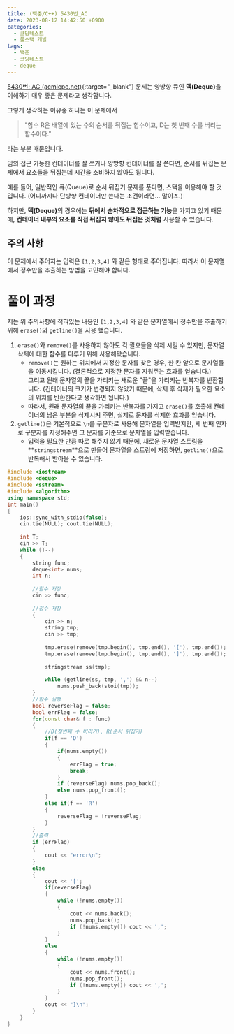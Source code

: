 ```yaml
---
title: (백준/C++) 5430번_AC
date: 2023-08-12 14:42:50 +0900
categories:
  - 코딩테스트
  - 풀스택 개발
tags:
  - 백준
  - 코딩테스트
  - deque
---
```


[5430번: AC (acmicpc.net)](https://www.acmicpc.net/problem/5430){:target="_blank"} 문제는 양방향 큐인 <span class="keyword">**덱(Deque)**</span>을 이해하기 매우 좋은 문제라고 생각합니다.

그렇게 생각하는 이유중 하나는 이 문제에서

> "함수 R은 배열에 있는 수의 순서를 뒤집는 함수이고, D는 첫 번째 수를 버리는 함수이다."

라는 부분 때문입니다.

임의 접근 가능한 컨테이너를 잘 쓰거나 양방향 컨테이너를 잘 쓴다면, 순서를 뒤집는 문제에서 요소들을 뒤집는데 시간을 소비하지 않아도 됩니다.

예를 들어, 일반적인 큐(Queue)로 순서 뒤집기 문제를 푼다면, 스택을 이용해야 할 것입니다. <span class="text-muted small">(어디까지나 단방향 컨테이너만 쓴다는 조건이라면... 말이죠.)</span>

하지만, <span class="keyword">**덱(Deque)**</span>의 경우에는 **뒤에서 순차적으로 접근하는 기능**을 가지고 있기 때문에, **컨테이너 내부의 요소를 직접 뒤집지 않아도 뒤집은 것처럼** 사용할 수 있습니다.

 

## 주의 사항

이 문제에서 주어지는 입력은 `[1,2,3,4]` 와 같은 형태로 주어집니다. 따라서 이 문자열에서 정수만을 추출하는 방법을 고민해야 합니다.


# 풀이 과정

저는 위 주의사항에 적혀있는 내용인  `[1,2,3,4]` 와 같은 문자열에서 정수만을 추출하기 위해 `erase()`와 `getline()`을 사용 했습니다.

1. `erase()`와 `remove()`를 사용하지 않아도 각 괄호들을 삭제 시킬 수 있지만, 문자열 삭제에 대한 함수를 다루기 위해 사용해봤습니다.
   - `remove()`는 원하는 위치에서 지정한 문자를 찾은 경우, 한 칸 앞으로 문자열들을 이동시킵니다. <span class="text-muted small">(결론적으로 지정한 문자를 지워주는 효과를 얻습니다.)</span> <br> 그리고 원래 문자열의 끝을 가리키는 새로운 "끝"을 가리키는 반복자를 반환합니다. <span class="text-muted small">(컨테이너의 크기가 변경되지 않았기 때문에, 삭제 후 삭제가 필요한 요소의 위치를 반환한다고 생각하면 됩니다.)</span>
   - 따라서, 원래 문자열의 끝을 가리키는 반복자를 가지고 `erase()`를 호출해 컨테이너의 남은 부분을 삭제시켜 주면, 실제로 문자를 삭제한 효과를 얻습니다.
1. `getline()`은 기본적으로 `\n`를 구분자로 사용해 문자열을 입력받지만, 세 번째 인자로 구분자를 지정해주면 그 문자를 기준으로 문자열을 입력받습니다.
   - 입력을 필요한 만큼 따로 해주지 않기 때문에, 새로운 문자열 스트림을 **`stringstream`**으로 만들어 문자열을 스트림에 저장하면, `getline()`으로 반복해서 받아올 수 있습니다.


```cpp
#include <iostream>
#include <deque>
#include <sstream>
#include <algorithm>
using namespace std;
int main()
{
    ios::sync_with_stdio(false);
    cin.tie(NULL); cout.tie(NULL);
    
    int T;
    cin >> T;
    while (T--)
    {
        string func;
        deque<int> nums;
        int n;
 
        //함수 저장
        cin >> func;
 
        //정수 저장
        {
            cin >> n;
            string tmp;
            cin >> tmp;
 
            tmp.erase(remove(tmp.begin(), tmp.end(), '['), tmp.end());
            tmp.erase(remove(tmp.begin(), tmp.end(), ']'), tmp.end());
 
            stringstream ss(tmp);
 
            while (getline(ss, tmp, ',') && n--)
                nums.push_back(stoi(tmp));
        }
        //함수 실행
        bool reverseFlag = false;
        bool errFlag = false;
        for(const char& f : func)
        {
            //D(첫번째 수 버리기), R(순서 뒤집기)
            if(f == 'D')
            {
                if(nums.empty())
                {
                    errFlag = true;
                    break;
                }
                if (reverseFlag) nums.pop_back();
                else nums.pop_front();
            }
            else if(f == 'R')
            {
                reverseFlag = !reverseFlag;
            }
        }
        //출력
        if (errFlag)
        {
            cout << "error\n";
        }
        else
        {
            cout << '[';
            if(reverseFlag)
            {
                while (!nums.empty())
                {
                    cout << nums.back();
                    nums.pop_back();
                    if (!nums.empty()) cout << ',';
                }
            }
            else
            {
                while (!nums.empty())
                {
                    cout << nums.front();
                    nums.pop_front();
                    if (!nums.empty()) cout << ',';
                }
            }
            cout << "]\n";
        }
    }
}
```
 